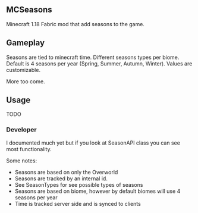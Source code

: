 ## MCSeasons
Minecraft 1.18 Fabric mod that add seasons to the game.

## Gameplay
Seasons are tied to minecraft time. Different seasons types per biome.
Default is 4 seasons per year (Spring, Summer, Autumn, Winter). 
Values are customizable.

More too come.

## Usage
TODO

### Developer
I documented much yet but if you look at SeasonAPI class you can see most functionality.

Some notes:
* Seasons are based on only the Overworld
* Seasons are tracked by an internal id.
* See SeasonTypes for see possible types of seasons
* Seasons are based on biome, however by default biomes will use 4 seasons per year
* Time is tracked server side and is synced to clients
